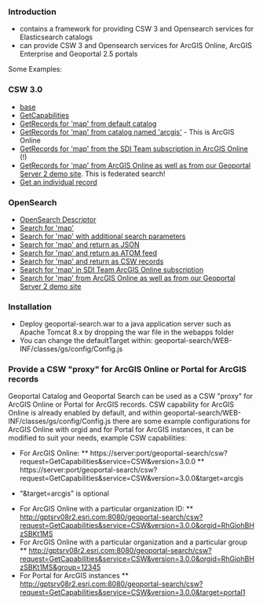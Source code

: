 ### Introduction

  - contains a framework for providing CSW 3 and Opensearch services for Elasticsearch catalogs
  - can provide CSW 3 and Opensearch services for ArcGIS Online, ArcGIS Enterprise and Geoportal 2.5 portals

Some Examples:

### CSW 3.0

- [base](http://geoss.esri.com/geoportal2/csw)
- [GetCapabilities](http://geoss.esri.com/geoportal2/csw?service=CSW&request=GetCapabilities&version=3.0.0)
- [GetRecords for 'map' from default catalog](http://geoss.esri.com/geoportal2/csw?service=CSW&request=GetRecords&q=map)
- [GetRecords for 'map' from catalog named 'arcgis'](http://geoss.esri.com/geoportal2/csw?service=CSW&request=GetRecords&q=map&target=arcgis) - This is ArcGIS Online
- [GetRecords for 'map' from the SDI Team subscription in ArcGIS Online](http://geoss.esri.com/geoportal2/csw?service=CSW&request=GetRecords&q=map&target=arcgis&orgid=RhGiohBHzSBKt1MS) (!)
- [GetRecords for 'map' from ArcGIS Online as well as from our Geoportal Server 2 demo site](http://geoss.esri.com/geoportal2/csw?service=CSW&request=GetRecords&q=map&target=[{"key":"ArcGIS%20Online",%20"type":"portal","url":"https://www.arcgis.com/"},{"key":"Geoportal2","type":"geoportal","url":"http://geoss.esri.com/geoportal2/elastic/metadata/item/_search"}]). This is federated search!
- [Get an individual record](http://geoss.esri.com/geoportal2/csw?service=CSW&request=GetRecordById&id=e02ab82b32264844b3f1e5cd354731d4)

### OpenSearch

- [OpenSearch Descriptor](http://geoss.esri.com/geoportal2/opensearch/description)
- [Search for 'map'](http://geoss.esri.com/geoportal2/opensearch?q=map)
- [Search for 'map' with additional search parameters](http://geoss.esri.com/geoportal2/opensearch?q=map&bbox=&time=&from=&size=)
- [Search for 'map' and return as JSON](http://geoss.esri.com/geoportal2/opensearch?q=map&f=json)
- [Search for 'map' and return as ATOM feed](http://geoss.esri.com/geoportal2/opensearch?q=map&f=atom)
- [Search for 'map' and return as CSW records](http://geoss.esri.com/geoportal2/opensearch?q=map&f=csw)
- [Search for 'map' in SDI Team ArcGIS Online subscription](http://geoss.esri.com/geoportal2/opensearch?q=map&f=json&target=arcgis&orgid=RhGiohBHzSBKt1MS)
- [Search for 'map' from ArcGIS Online as well as from our Geoportal Server 2 demo site](http://geoss.esri.com/geoportal2/opensearch?q=map&f=json&target=[{"key":"ArcGIS%20Online",%20"type":"portal","url":"https://www.arcgis.com/"},{"key":"Geoportal2","type":"geoportal","url":"http://geoss.esri.com/geoportal2/elastic/metadata/item/_search"}])

### Installation
* Deploy geoportal-search.war to a java application server such as Apache Tomcat 8.x by dropping the war file in the webapps folder
* You can change the defaultTarget within: geoportal-search/WEB-INF/classes/gs/config/Config.js

### Provide a CSW "proxy" for ArcGIS Online or Portal for ArcGIS records
  
Geoportal Catalog and Geoportal Search can be used as a CSW "proxy" for ArcGIS Online or Portal for ArcGIS records. CSW capability for ArcGIS Online is already enabled by default, and within geoportal-search/WEB-INF/classes/gs/config/Config.js there are some example configurations for ArcGIS Online with orgid and for Portal for ArcGIS instances, it can be modified to suit your needs, example CSW capabilities:
* For ArcGIS Online:
** https://server:port/geoportal-search/csw?request=GetCapabilities&service=CSW&version=3.0.0
** https://server:port/geoportal-search/csw?request=GetCapabilities&service=CSW&version=3.0.0&target=arcgis 
 - "&target=arcgis" is optional

* For ArcGIS Online with a particular organization ID:
** http://gptsrv08r2.esri.com:8080/geoportal-search/csw?request=GetCapabilities&service=CSW&version=3.0.0&orgid=RhGiohBHzSBKt1MS
* For ArcGIS Online with a particular organization and a particular group
** http://gptsrv08r2.esri.com:8080/geoportal-search/csw?request=GetCapabilities&service=CSW&version=3.0.0&orgid=RhGiohBHzSBKt1MS&group=12345
* For Portal for ArcGIS instances
** http://gptsrv08r2.esri.com:8080/geoportal-search/csw?request=GetCapabilities&service=CSW&version=3.0.0&target=portal1

